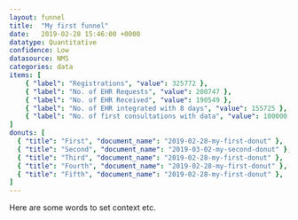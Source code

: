 ```yaml
---
layout: funnel
title:  "My first funnel"
date:   2019-02-28 15:46:00 +0000
datatype: Quantitative
confidence: Low
datasource: NMS
categories: data
items: [
    { "label": "Registrations", "value": 325772 },
    { "label": "No. of EHR Requests", "value": 200747 },
    { "label": "No. of EHR Received", "value": 190549 },
    { "label": "No. of EHR integrated with 8 days", "value": 155725 },
    { "label": "No. of first consultations with data", "value": 100000 }
]
donuts: [
  { "title": "First", "document_name": "2019-02-28-my-first-donut" },
  { "title": "Second", "document_name": "2019-03-02-my-second-donut" },
  { "title": "Third", "document_name": "2019-02-28-my-first-donut" },
  { "title": "Fourth", "document_name": "2019-02-28-my-first-donut" },
  { "title": "Fifth", "document_name": "2019-02-28-my-first-donut" },
] 
---
```

Here are some words to set context etc.